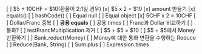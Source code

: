 [ ] $5 + 10CHF = $10(환율이 2:1일 경우)
[x] $5 x 2 = $10
[x] amount 만들기
[x] equals()
[ ] hashCode()
[ ] Equal null
[ ] Equal object
[x] 5CHF x 2 = 10CHF
[ ] Dollar/Franc 중복
[ ] **공용 equals**
[ ] 공용 times
[ ] Franc과 Dollar 비교하기
[ ] 통화?
[ ] testFrancMultiplication 제거
[ ] $5 + $5 = $10
[ ] $5 + $5에서 Money 반환하기
[ ] Bank.reduct(Money)
[ ] Money에 대한 통화 변환을 수행하는 Reduce
[ ] Reduce(Bank, String)
[ ] Sum.plus
[ ] Expression.times
